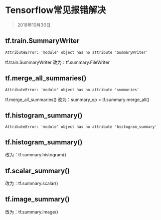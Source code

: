 # Tensorflow常见报错解决
>2018年10月30日
## tf.train.SummaryWriter
```
AttributeError: 'module' object has no attribute 'SummaryWriter'
```
tf.train.SummaryWriter
改为：tf.summary.FileWriter
## tf.merge_all_summaries()
```
AttributeError: 'module' object has no attribute 'summaries'
```
tf.merge_all_summaries()
改为：summary_op = tf.summary.merge_all()
## tf.histogram_summary()
```
AttributeError: 'module' object has no attribute 'histogram_summary'
```
## tf.histogram_summary()
改为：tf.summary.histogram()
 
## tf.scalar_summary()
改为：tf.summary.scalar()
 
## tf.image_summary()
改为：tf.summary.image()
